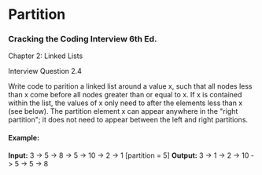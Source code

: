 # Partition
### Cracking the Coding Interview 6th Ed.

Chapter 2: Linked Lists

Interview Question 2.4



Write code to parition a linked list around a value x, such that all nodes less
than x come before all nodes greater than or equal to x. If x is contained within
the list, the values of x only need to after the elements less than x (see below).
The partition element x can appear anywhere in the "right partition"; it does not
need to appear between the left and right partitions.


#### Example:

**Input:** 3 -> 5 -> 8 -> 5 -> 10 -> 2 -> 1 [partition = 5]
**Output:** 3 -> 1 -> 2 -> 10 -> 5 -> 5 -> 8
